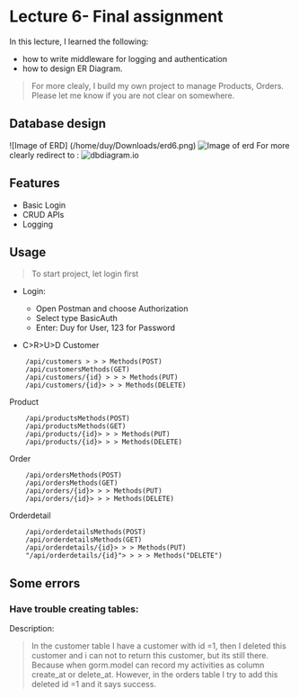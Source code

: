# Lecture 6- Final assignment
In this lecture, I learned the following:
* how to write middleware for logging and authentication
* how to design ER Diagram.
> For more clealy, I build my own project to manage Products, Orders.
Please let me know if you are not clear on somewhere.
## Database design 
![Image of ERD]
(/home/duy/Downloads/erd6.png)
![Image of erd](https://drive.google.com/file/d/1ptGOt5LO6Fo5hebS4PcXUL5iZnHHGo6d/view)
For more clearly redirect to : ![dbdiagram.io](https://dbdiagram.io/d/61244f236dc2bb6073b80b93)

## Features
* Basic Login
* CRUD APIs
* Logging

## Usage
> To start project, let login first

* Login: 
  * Open Postman and choose Authorization
  * Select type BasicAuth
  * Enter: Duy for User, 123 for Password 

* C>R>U>D 
Customer
```t
    /api/customers > > > Methods(POST)
	/api/customersMethods(GET)
	/api/customers/{id} > > > Methods(PUT)
	/api/customers/{id}> > > Methods(DELETE)
```
Product
```t
	/api/productsMethods(POST)
	/api/productsMethods(GET)
	/api/products/{id}> > > Methods(PUT)
	/api/products/{id}> > > Methods(DELETE)
```
Order
```t
	/api/ordersMethods(POST)
	/api/ordersMethods(GET)
	/api/orders/{id}> > > Methods(PUT)
	/api/orders/{id}> > > Methods(DELETE)
```
Orderdetail
```t
	/api/orderdetailsMethods(POST)
	/api/orderdetailsMethods(GET)
	/api/orderdetails/{id}> > > Methods(PUT)
	"/api/orderdetails/{id}"> > > > Methods("DELETE")
```


## Some errors
### Have trouble creating tables: 
Description:
>In the customer table I have a customer with id =1, then I deleted this customer and i can not  to return this customer, but its still there. Because when gorm.model can record my  activities as column create_at or delete_at. However, in the orders table I try to add this deleted  id =1 and it says success.